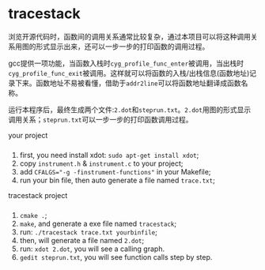 tracestack
==========

浏览开源代码时，函数间的调用关系通常比较复杂，通过本项目可以将这种调用关系用图的形式显示出来，还可以一步一步的打印函数的调用过程。

gcc提供一项功能，当函数入栈时`cyg_profile_func_enter`被调用，当出栈时`cyg_profile_func_exit`被调用。这样就可以将函数的入栈/出栈信息(函数地址)记录下来。函数地址不易被看懂，借助于`addr2line`可以将函数地址翻译成函数名称。

运行本程序后，最终生成两个文件:`2.dot`和`steprun.txt`。`2.dot`用图的形式显示调用关系；`steprun.txt`可以一步一步的打印函数调用过程。


your project
###
  1. first, you need install xdot: `sudo apt-get install xdot`;
  2. copy `instrument.h` & `instrument.c` to your project;
  3. add `CFALGS="-g -finstrument-functions"` in your Makefile;
  4. run your bin file, then auto generate a file named `trace.txt`;


tracestack project
###
  1. `cmake .`;
  2. `make`, and generate a exe file named `tracestack`;
  3. run: `./tracestack trace.txt yourbinfile`;
  4. then, will generate a file named `2.dot`;
  5. run: `xdot 2.dot`, you will see a calling graph.
  6. `gedit steprun.txt`, you will see function calls step by step.
